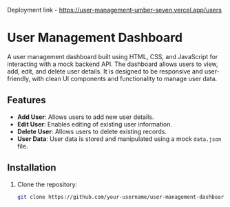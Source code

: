 Deployment link - https://user-management-umber-seven.vercel.app/users
# User Management Dashboard

A user management dashboard built using HTML, CSS, and JavaScript for interacting with a mock backend API. The dashboard allows users to view, add, edit, and delete user details. It is designed to be responsive and user-friendly, with clean UI components and functionality to manage user data.

## Features

- **Add User**: Allows users to add new user details.
- **Edit User**: Enables editing of existing user information.
- **Delete User**: Allows users to delete existing records.
- **User Data**: User data is stored and manipulated using a mock `data.json` file.

## Installation

1. Clone the repository:

   ```bash
   git clone https://github.com/your-username/user-management-dashboard.git
